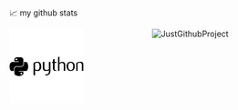 📈 my github stats
<p align="center"> <img src="https://github-readme-stats.vercel.app/api?username=JustGithubProject&show_icons=true&theme=gotham" alt="JustGithubProject" />


<a href="mailto:ashutosh.saxena.2001@gmail.com">
 <img align="left" alt="Python" width="130" hight="100" src="https://github.com/Xx-Ashutosh-xX/Xx-Ashutosh-xX/blob/master/assets/icons/python.png" />
</a>
